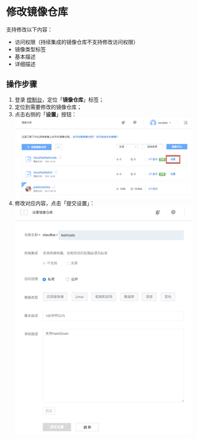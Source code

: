 # 修改镜像仓库

支持修改以下内容：
* 访问权限（持续集成的镜像仓库不支持修改访问权限）
* 镜像类型标签
* 基本描述
* 详细描述

## 操作步骤

1. 登录 [控制台](https://c.163.com/dashboard#/m/mirrorRepo/)，定位「**镜像仓库**」标签；
2. 定位到需要修改的镜像仓库；
3. 点击右侧的「**设置**」按钮：
![](../../image/使用指南-管理镜像仓库-设置.png)
4. 修改对应内容，点击「提交设置」：
![](../../image/使用指南-管理镜像仓库-修改镜像仓库.png)